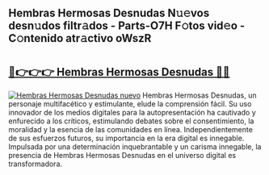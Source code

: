 ## Hembras Hermosas Desnudas N𝚞𝚎vos desn𝚞dos filtr𝚊dos - Parts-O7H F𝚘tos vid𝚎o - C𝚘ntenido atr𝚊ctivo oWszR

# <h2><a href="http://mb30r8.tromn.icu/?c=Hembras+Hermosas+Desnudas">🔗👉👉👉 Hembras Hermosas Desnudas 🔗🔗</a></h2>

[![Hembras Hermosas Desnudas nuevo](https://i.imgur.com/pEAQMta.gif)](http://mb30r8.tromn.icu/?c=Hembras+Hermosas+Desnudas)
Hembras Hermosas Desnudas, un personaje multifacético y estimulante, elude la comprensión fácil. Su uso innovador de los medios digitales para la autopresentación ha cautivado y enfurecido a los críticos, estimulando debates sobre el consentimiento, la moralidad y la esencia de las comunidades en línea. Independientemente de sus esfuerzos futuros, su importancia en la era digital es innegable. Impulsada por una determinación inquebrantable y un carisma innegable, la presencia de Hembras Hermosas Desnudas en el universo digital es transformadora.
